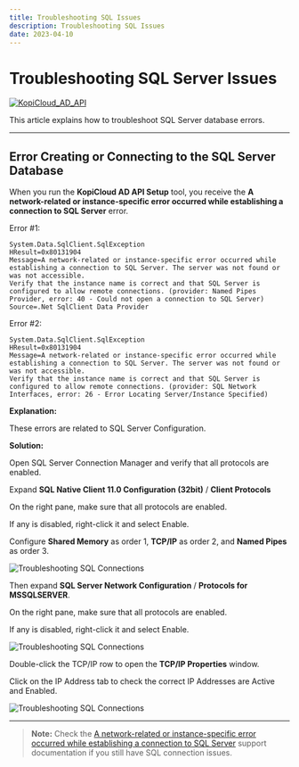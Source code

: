 ```yaml
---
title: Troubleshooting SQL Issues
description: Troubleshooting SQL Issues
date: 2023-04-10
---
```


# Troubleshooting SQL Server Issues
[![KopiCloud_AD_API](https://img.shields.io/badge/kopiCloud_ad-v1.0+-blueviolet.svg)](https://adapi.kopicloud.com)

This article explains how to troubleshoot SQL Server database errors.

----

## Error Creating or Connecting to the SQL Server Database

When you run the **KopiCloud AD API Setup** tool, you receive the **A network-related or instance-specific error occurred while establishing a connection to SQL Server** error.

Error #1:
```
System.Data.SqlClient.SqlException
HResult=0x80131904
Message=A network-related or instance-specific error occurred while establishing a connection to SQL Server. The server was not found or was not accessible.
Verify that the instance name is correct and that SQL Server is configured to allow remote connections. (provider: Named Pipes Provider, error: 40 - Could not open a connection to SQL Server)
Source=.Net SqlClient Data Provider
```

Error #2:
```
System.Data.SqlClient.SqlException
HResult=0x80131904
Message=A network-related or instance-specific error occurred while establishing a connection to SQL Server. The server was not found or was not accessible.
Verify that the instance name is correct and that SQL Server is configured to allow remote connections. (provider: SQL Network Interfaces, error: 26 - Error Locating Server/Instance Specified)
```

**Explanation:**

These errors are related to SQL Server Configuration.

**Solution:**

Open SQL Server Connection Manager and verify that all protocols are enabled.

Expand **SQL Native Client 11.0 Configuration (32bit)** / **Client Protocols**

On the right pane, make sure that all protocols are enabled.

If any is disabled, right-click it and select Enable.

Configure **Shared Memory** as order 1, **TCP/IP** as order 2, and **Named Pipes** as order 3.

![Troubleshooting SQL Connections](https://adapihelp.kopicloud.com/assets/docs/troubleshooting_sql_connection_1.png)

Then expand **SQL Server Network Configuration** / **Protocols for MSSQLSERVER**.

On the right pane, make sure that all protocols are enabled.

If any is disabled, right-click it and select Enable.

![Troubleshooting SQL Connections](https://adapihelp.kopicloud.com/assets/docs/troubleshooting_sql_connection_2.png)

Double-click the TCP/IP row to open the **TCP/IP Properties** window.

Click on the IP Address tab to check the correct IP Addresses are Active and Enabled.

![Troubleshooting SQL Connections](https://adapihelp.kopicloud.com/assets/docs/troubleshooting_sql_connection_3.png)

----

> **Note:** Check the [A network-related or instance-specific error occurred while establishing a connection to SQL Server](https://learn.microsoft.com/en-us/troubleshoot/sql/database-engine/connect/network-related-or-instance-specific-error-occurred-while-establishing-connection) support documentation if you still have SQL connection issues.

